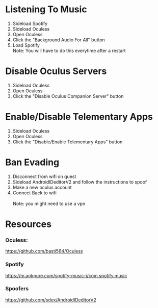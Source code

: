 # Listening To Music
1. Sideload Spotify
2. Sideload Oculess
3. Open Oculess
4. Click the "Background Audio For All" button
5. Load Spotify
<br /> Note: You will have to do this everytime after a restart

# Disable Oculus Servers
1. Sideload Oculess
2. Open Oculess
3. Click the "Disable Oculus Companion Server" button

# Enable/Disable Telementary Apps
1. Sideload Oculess
2. Open Oculess
3. Click the "Disable/Enable Telementary Apps" button

# Ban Evading
1. Disconnect from wifi on quest
2. Sideload AndroidIDeditorV2 and follow the instructions to spoof
3. Make a new oculus account
4. Connect Back to wifi <br />
<br /> Note: you might need to use a vpn
   
# Resources
### Oculess:
https://github.com/basti564/Oculess
### Spotify
https://m.apkpure.com/spotify-music-i/com.spotify.music
### Spoofers
https://github.com/sdex/AndroidIDeditorV2
